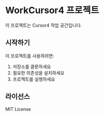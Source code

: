 # WorkCursor4 프로젝트

이 프로젝트는 Cursor4 작업 공간입니다.

## 시작하기

이 프로젝트를 사용하려면:

1. 저장소를 클론하세요
2. 필요한 의존성을 설치하세요
3. 프로젝트를 실행하세요

## 라이선스

MIT License
